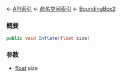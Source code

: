 ← [API索引](Api-Index) ← [命名空间索引](Namespace-Index) ← [BoundingBox2](VRageMath.BoundingBox2)

### 概要

```csharp
public void Inflate(float size)
```



### 参数

* [float](https://docs.microsoft.com/en-us/dotnet/api/System.Single?view=netframework-4.6) size
